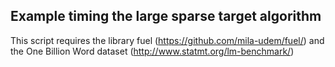 ## Example timing the large sparse target algorithm

This script requires the library fuel (https://github.com/mila-udem/fuel/)
and the One Billion Word dataset (http://www.statmt.org/lm-benchmark/)
